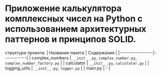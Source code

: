 # Приложение калькулятора комплексных чисел на Python с использованием архитектурных паттернов и принципов SOLID.
структура проекта:
| Название пакета | Содержание |
|-----------------|------------|
| complex_numbers | `__init__.py`, `complex_number.py`, `complex_number_factory.py` |
| calculator      | `__init__.py`, `calculator.py` |
| logging_utils   | `__init__.py`, `logger.py` |
| main.py         | -          |

